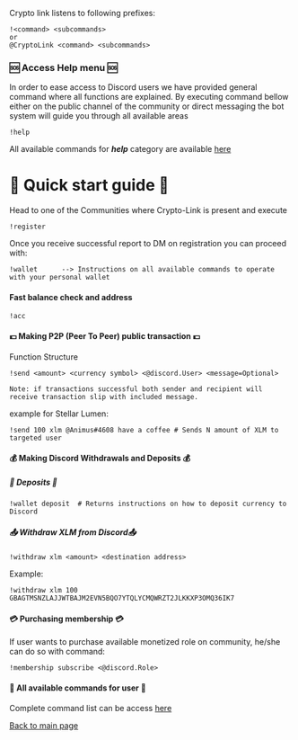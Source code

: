 Crypto link listens to following prefixes:
```text
!<command> <subcommands>
or
@CryptoLink <command> <subcommands>
```
### :sos: Access Help menu :sos:
In order to ease access to Discord users we have provided general command where all functions are explained.
By executing command bellow either on the public channel of the community or direct messaging the bot system
will guide you through all available areas

```text
!help
```

All available commands for ***help*** category are available [here](HELPCMDS.md)


# :runner: Quick start guide :runner:


Head to one of the Communities where Crypto-Link is present and execute 
```text
!register
```
Once you receive successful report to DM on registration you can proceed with:
```text
!wallet      --> Instructions on all available commands to operate with your personal wallet
```
#### Fast balance check and address
```text
!acc
```

#### :dollar: Making P2P (Peer To Peer) public transaction :dollar:

Function Structure

```text
!send <amount> <currency symbol> <@discord.User> <message=Optional>

Note: if transactions successful both sender and recipient will receive transaction slip with included message. 
```

example for Stellar Lumen:
```text
!send 100 xlm @Animus#4608 have a coffee # Sends N amount of XLM to targeted user
```

#### :moneybag: Making Discord Withdrawals and Deposits :moneybag:

##### :incoming_envelope: Deposits :incoming_envelope:
```text
!wallet deposit  # Returns instructions on how to deposit currency to Discord
```

##### :outbox_tray: Withdraw XLM from Discord:outbox_tray:
```text
!withdraw xlm <amount> <destination address>  
```

Example:
```text
!withdraw xlm 100 GBAGTMSNZLAJJWTBAJM2EVN5BQO7YTQLYCMQWRZT2JLKKXP3OMQ36IK7
```

#### :credit_card: Purchasing membership  :credit_card:

If user wants to purchase available monetized role on community, he/she can do so with command:
```text
!membership subscribe <@discord.Role>
```

#### :page_with_curl: All available commands for user :page_with_curl:

Complete command list can be access [here](USERCOMMANDS.md)

[Back to main page](README.md)
